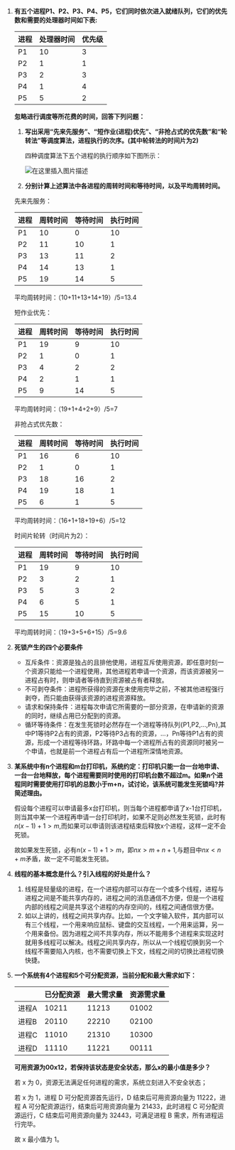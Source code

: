 1. **有五个进程P1、P2、P3、P4、P5，它们同时依次进入就绪队列，它们的优先数和需要的处理器时间如下表:**

   | 进程 | 处理器时间 | 优先级 |
   | ---- | ---------- | ------ |
   | P1   | 10         | 3      |
   | P2   | 1          | 1      |
   | P3   | 2          | 3      |
   | P4   | 1          | 4      |
   | P5   | 5          | 2      |

   **忽略进行调度等所花费的时间，回答下列问题：**

   1. **写出采用“先来先服务”、“短作业(进程)优先”、“非抢占式的优先数”和“轮转法”等调度算法，进程执行的次序。(其中轮转法的时间片为2)**

      四种调度算法下五个进程的执行顺序如下图所示：

      ![在这里插入图片描述](https://img-blog.csdnimg.cn/20200604121622865.png?x-oss-process=image/watermark,type_ZmFuZ3poZW5naGVpdGk,shadow_10,text_aHR0cHM6Ly9ibG9nLmNzZG4ubmV0L0plcmVteVpoYW8xOTk4,size_16,color_FFFFFF,t_70)

   2. **分别计算上述算法中各进程的周转时间和等待时间，以及平均周转时间。**

   先来先服务：

   | 进程 | 周转时间 | 等待时间 | 执行时间 |
   | ---- | -------- | -------- | -------- |
   | P1   | 10       | 0        | 10       |
   | P2   | 11       | 10       | 1        |
   | P3   | 13       | 11       | 2        |
   | P4   | 14       | 13       | 1        |
   | P5   | 19       | 14       | 5        |

   平均周转时间：（10+11+13+14+19）/5=13.4

   短作业优先：

   | 进程 | 周转时间 | 等待时间 | 执行时间 |
   | ---- | -------- | -------- | -------- |
   | P1   | 19       | 9        | 10       |
   | P2   | 1        | 0        | 1        |
   | P3   | 4        | 2        | 2        |
   | P4   | 2        | 1        | 1        |
   | P5   | 9        | 14       | 5        |

   平均周转时间：（19+1+4+2+9）/5=7

   非抢占式优先数：

   | 进程 | 周转时间 | 等待时间 | 执行时间 |
   | ---- | -------- | -------- | -------- |
   | P1   | 16       | 6        | 10       |
   | P2   | 1        | 0        | 1        |
   | P3   | 18       | 16       | 2        |
   | P4   | 19       | 18       | 1        |
   | P5   | 6        | 1        | 5        |

   平均周转时间：（16+1+18+19+6）/5=12

   时间片轮转（时间片为2）：

   | 进程 | 周转时间 | 等待时间 | 执行时间 |
   | ---- | -------- | -------- | -------- |
   | P1   | 19       | 9        | 10       |
   | P2   | 3        | 2        | 1        |
   | P3   | 5        | 3        | 2        |
   | P4   | 6        | 5        | 1        |
   | P5   | 15       | 10       | 5        |

   平均周转时间：（19+3+5+6+15）/5=9.6

2. **死锁产生的四个必要条件**

   - 互斥条件：资源是独占的且排他使用，进程互斥使用资源，即任意时刻一个资源只能给一个进程使用，其他进程若申请一个资源，而该资源被另一进程占有时，则申请者等待直到资源被占有者释放。
   - 不可剥夺条件：进程所获得的资源在未使用完毕之前，不被其他进程强行剥夺，而只能由获得该资源的进程资源释放。
   - 请求和保持条件：进程每次申请它所需要的一部分资源，在申请新的资源的同时，继续占用已分配到的资源。
   - 循环等待条件：在发生死锁时必然存在一个进程等待队列{P1,P2,…,Pn},其中P1等待P2占有的资源，P2等待P3占有的资源，…，Pn等待P1占有的资源，形成一个进程等待环路，环路中每一个进程所占有的资源同时被另一个申请，也就是前一个进程占有后一个进程所深情地资源。
   
2. **某系统中有n个进程和m台打印机，系统约定：打印机只能一台一台地申请、一台一台地释放，每个进程需要同时使用的打印机台数不超过m。如果n个进程同时需要使用打印机的总数小于m+n，试讨论，该系统可能发生死锁吗?并简述理由。**

   假设每个进程可以申请最多x台打印机，则当每个进程都申请了x-1台打印机，则当其中某一个进程再申请一台打印机时，如果不足则必然发生死锁，此时有$n(x-1)+1>m$,而如果可以申请则该进程结束后释放x个进程，这样一定不会死锁。
   
   故如果发生死锁，必有$n(x-1)+1>m$，即$nx>m+n+1$,与题目中$nx<n+m$矛盾，故一定不可能发生死锁。
   
2. **线程的基本概念是什么？引入线程的好处是什么？**

   1. 线程是轻量级的进程，在一个进程内部可以存在一个或多个线程，进程与进程之间是不能共享内存的，进程之间的消息通信不方便，但是一个进程内部的线程之间是共享这个进程的内存空间的，线程之间通信很方便。
   2. 如以上讲的，线程之间共享内存。比如，一个文字输入软件，其内部可以有三个线程，一个用来响应鼠标、键盘的交互线程，一个用来运算，另一个用来备份。因为进程之间不共享内存，所以不能用多个进程来实现这时就用多线程可以解决。线程之间共享内存，所以从一个线程切换到另一个线程不需要陷入内核，也不需要切换上下文，线程之间的切换比进程切换快捷。

2. **一个系统有4个进程和5个可分配资源，当前分配和最大需求如下：**

   |       | 已分配资源 | 最大需求量 | 资源需求量 |
   | ----- | ---------- | ---------- | ---------- |
   | 进程A | 10211      | 11213      | 01002      |
   | 进程B | 20110      | 22210      | 02100      |
   | 进程C | 11010      | 21310      | 10300      |
   | 进程D | 11110      | 11221      | 00111      |
   
   **可用资源为00x12，若保持该状态是安全状态，那么x的最小值是多少？**
   
   若 x 为 0，资源无法满足任何进程的需求，系统立刻进入不安全状态；
   
   若 x 为 1，进程 D 可分配资源首先运行，D 结束后可用资源向量为 11222，进程 A 可分配资源运行，结束后可用资源向量为 21433，此时进程 C 可分配资源运行，C 结束后可用资源向量为 32443，可满足进程 B 需求，所有进程运行完毕。
   
   故 x 最小值为 1。
   
   
   
   
   
   
   
   
   
   
   
   
   
   
   
   
   
   
   
   
   
   
   
   